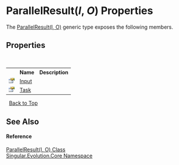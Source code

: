 # ParallelResult(*I*, *O*) Properties
 

The <a href="86418fef-dcb8-b07b-d988-7ec4a507709e">ParallelResult(I, O)</a> generic type exposes the following members.


## Properties
&nbsp;<table><tr><th></th><th>Name</th><th>Description</th></tr><tr><td>![Public property](media/pubproperty.gif "Public property")</td><td><a href="5b8b9576-a35a-7a68-e103-c6f201adb017">Input</a></td><td /></tr><tr><td>![Public property](media/pubproperty.gif "Public property")</td><td><a href="d5dcbf58-a87e-61ef-36c8-d8d0b09a8e0a">Task</a></td><td /></tr></table>&nbsp;
<a href="#parallelresult(*i*,-*o*)-properties">Back to Top</a>

## See Also


#### Reference
<a href="86418fef-dcb8-b07b-d988-7ec4a507709e">ParallelResult(I, O) Class</a><br /><a href="7a43d210-bf66-e44d-0f97-e9e0fe26b1b8">Singular.Evolution.Core Namespace</a><br />